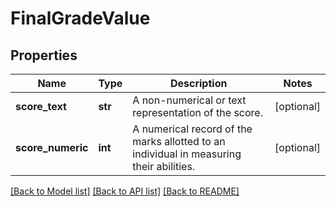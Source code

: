 # FinalGradeValue


## Properties
Name | Type | Description | Notes
------------ | ------------- | ------------- | -------------
**score_text** | **str** | A non-numerical or text representation of the score. | [optional] 
**score_numeric** | **int** | A numerical record of the marks allotted to an individual in measuring their abilities. | [optional] 

[[Back to Model list]](../README.md#documentation-for-models) [[Back to API list]](../README.md#documentation-for-api-endpoints) [[Back to README]](../README.md)


